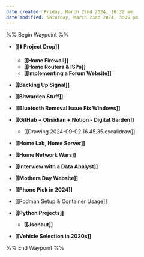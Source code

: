 ```yaml
---
date created: Friday, March 22nd 2024, 10:32 am
date modified: Saturday, March 23rd 2024, 3:05 pm
---
```


%% Begin Waypoint %%
- **[[⬇️ Project Drop]]**
	- **[[Home Firewall]]**
	- **[[Home Routers & ISPs]]**
	- **[[Implementing a Forum Website]]**
- **[[Backing Up Signal]]**
- **[[Bitwarden Stuff]]**
- **[[Bluetooth Removal Issue Fix Windows]]**

- **[[GitHub + Obsidian + Notion - Digital Garden]]**
	- [[Drawing 2024-09-02 16.45.35.excalidraw]]
- **[[Home Lab, Home Server]]**
- **[[Home Network Wars]]**
- **[[Interview with a Data Analyst]]**
- **[[Mothers Day Website]]**

- **[[Phone Pick in 2024]]**
- [[Podman Setup & Container Usage]]
- **[[Python Projects]]**
	- **[[Jsonaut]]**
- **[[Vehicle Selection in 2020s]]**

%% End Waypoint %%